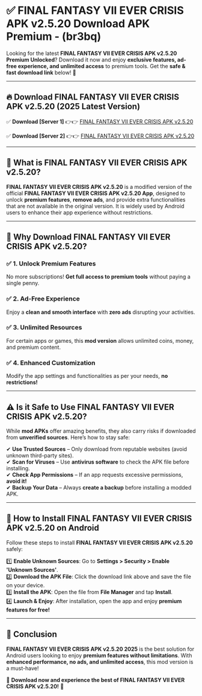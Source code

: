
# ✅ FINAL FANTASY VII EVER CRISIS APK v2.5.20 Download APK Premium -  (br3bq) 

Looking for the latest **FINAL FANTASY VII EVER CRISIS APK v2.5.20 Premium Unlocked**? Download it now and enjoy **exclusive features, ad-free experience, and unlimited access** to premium tools. Get the **safe & fast download link** below! 🚀

---

## 🔥 Download FINAL FANTASY VII EVER CRISIS APK v2.5.20 (2025 Latest Version)

✅ **Download [Server 1]** 👉👉 [FINAL FANTASY VII EVER CRISIS APK v2.5.20 ](https://apkcomod.com?title=FINAL_FANTASY_VII_EVER_CRISIS_APK_v2.5.20)  

✅ **Download [Server 2]** 👉👉 [FINAL FANTASY VII EVER CRISIS APK v2.5.20 ](https://apkcomod.com?title=FINAL_FANTASY_VII_EVER_CRISIS_APK_v2.5.20)  


---

## 📌 What is FINAL FANTASY VII EVER CRISIS APK v2.5.20?

**FINAL FANTASY VII EVER CRISIS APK v2.5.20** is a modified version of the official **FINAL FANTASY VII EVER CRISIS APK v2.5.20 App**, designed to unlock **premium features**, **remove ads**, and provide extra functionalities that are not available in the original version. It is widely used by Android users to enhance their app experience without restrictions.

---

## 🌟 Why Download FINAL FANTASY VII EVER CRISIS APK v2.5.20?

### ✅ 1. Unlock Premium Features
No more subscriptions! **Get full access to premium tools** without paying a single penny.

### ✅ 2. Ad-Free Experience
Enjoy a **clean and smooth interface** with **zero ads** disrupting your activities.

### ✅ 3. Unlimited Resources
For certain apps or games, this **mod version** allows unlimited coins, money, and premium content.

### ✅ 4. Enhanced Customization
Modify the app settings and functionalities as per your needs, **no restrictions!**

---

## ⚠️ Is it Safe to Use FINAL FANTASY VII EVER CRISIS APK v2.5.20?

While **mod APKs** offer amazing benefits, they also carry risks if downloaded from **unverified sources**. Here’s how to stay safe:

✔ **Use Trusted Sources** – Only download from reputable websites (avoid unknown third-party sites).  
✔ **Scan for Viruses** – Use **antivirus software** to check the APK file before installing.  
✔ **Check App Permissions** – If an app requests excessive permissions, **avoid it!**  
✔ **Backup Your Data** – Always **create a backup** before installing a modded APK.

---

## 📲 How to Install FINAL FANTASY VII EVER CRISIS APK v2.5.20 on Android

Follow these steps to install **FINAL FANTASY VII EVER CRISIS APK v2.5.20** safely:

1️⃣ **Enable Unknown Sources**: Go to **Settings > Security > Enable 'Unknown Sources'**.  
2️⃣ **Download the APK File**: Click the download link above and save the file on your device.  
3️⃣ **Install the APK**: Open the file from **File Manager** and tap **Install**.  
4️⃣ **Launch & Enjoy**: After installation, open the app and enjoy **premium features for free!**

---

## 🚀 Conclusion

**FINAL FANTASY VII EVER CRISIS APK v2.5.20 2025** is the best solution for Android users looking to enjoy **premium features without limitations**. With **enhanced performance, no ads, and unlimited access**, this mod version is a must-have!

🔻 **Download now and experience the best of FINAL FANTASY VII EVER CRISIS APK v2.5.20!** 🔻


